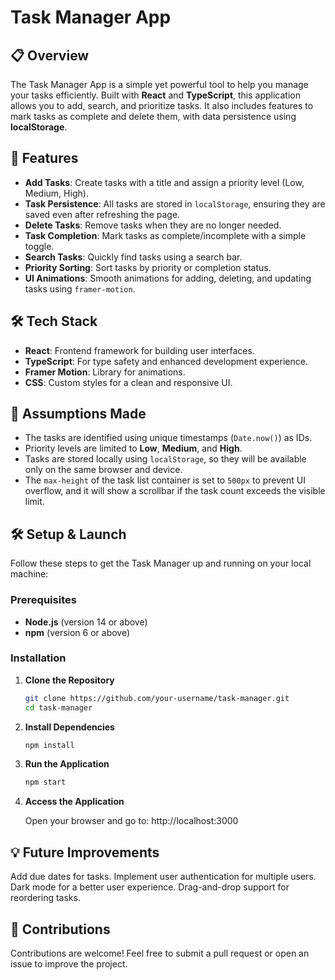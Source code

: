# Task Manager App

## 📋 Overview

The Task Manager App is a simple yet powerful tool to help you manage your tasks efficiently. Built with **React** and **TypeScript**, this application allows you to add, search, and prioritize tasks. It also includes features to mark tasks as complete and delete them, with data persistence using **localStorage**.

## 🚀 Features

- **Add Tasks**: Create tasks with a title and assign a priority level (Low, Medium, High).
- **Task Persistence**: All tasks are stored in `localStorage`, ensuring they are saved even after refreshing the page.
- **Delete Tasks**: Remove tasks when they are no longer needed.
- **Task Completion**: Mark tasks as complete/incomplete with a simple toggle.
- **Search Tasks**: Quickly find tasks using a search bar.
- **Priority Sorting**: Sort tasks by priority or completion status.
- **UI Animations**: Smooth animations for adding, deleting, and updating tasks using `framer-motion`.

## 🛠️ Tech Stack

- **React**: Frontend framework for building user interfaces.
- **TypeScript**: For type safety and enhanced development experience.
- **Framer Motion**: Library for animations.
- **CSS**: Custom styles for a clean and responsive UI.


## 🚧 Assumptions Made

- The tasks are identified using unique timestamps (`Date.now()`) as IDs.
- Priority levels are limited to **Low**, **Medium**, and **High**.
- Tasks are stored locally using `localStorage`, so they will be available only on the same browser and device.
- The `max-height` of the task list container is set to `500px` to prevent UI overflow, and it will show a scrollbar if the task count exceeds the visible limit.

## 🛠️ Setup & Launch

Follow these steps to get the Task Manager up and running on your local machine:

### Prerequisites

- **Node.js** (version 14 or above)
- **npm** (version 6 or above)

### Installation

1. **Clone the Repository**

   ```bash
   git clone https://github.com/your-username/task-manager.git
   cd task-manager

2. **Install Dependencies**

   ```bash
   npm install


4. **Run the Application**

   ```bash
   npm start
   
6. **Access the Application**

   Open your browser and go to:  http://localhost:3000

 ## 💡 Future Improvements

Add due dates for tasks.
Implement user authentication for multiple users.
Dark mode for a better user experience.
Drag-and-drop support for reordering tasks.

## 🤝 Contributions
Contributions are welcome! Feel free to submit a pull request or open an issue to improve the project.
